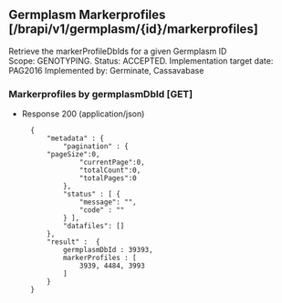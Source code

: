 ## Germplasm Markerprofiles  [/brapi/v1/germplasm/{id}/markerprofiles]
Retrieve the markerProfileDbIds for a given Germplasm ID  
Scope: GENOTYPING. 
Status: ACCEPTED.
Implementation target date: PAG2016
Implemented by: Germinate, Cassavabase

### Markerprofiles by germplasmDbId [GET]
+ Response 200 (application/json)
        
        {
            "metadata" : {
                "pagination" : {
		    "pageSize":0, 
                    "currentPage":0, 
                    "totalCount":0, 
                    "totalPages":0 
                },
                "status" : [ {
                    "message": "",
                    "code" : "" 
                } ],
                "datafiles": []
            },
            "result" :  {
                germplasmDbId : 39393,
                markerProfiles : [
                    3939, 4484, 3993
                ]
            } 
        }

